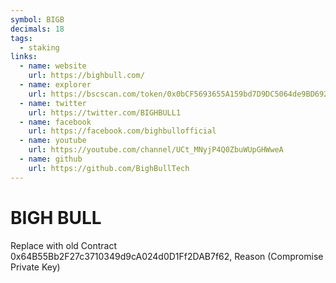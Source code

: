 ```yaml
---
symbol: BIGB
decimals: 18
tags:
  - staking
links:
  - name: website
    url: https://bighbull.com/
  - name: explorer
    url: https://bscscan.com/token/0x0bCF5693655A159bd7D9DC5064de9BD692a7b7C6
  - name: twitter
    url: https://twitter.com/BIGHBULL1
  - name: facebook
    url: https://facebook.com/bighbullofficial
  - name: youtube
    url: https://youtube.com/channel/UCt_MNyjP4Q0ZbuWUpGHWweA
  - name: github
    url: https://github.com/BighBullTech
---
```


# BIGH BULL

Replace with old Contract 0x64B55Bb2F27c3710349d9cA024d0D1Ff2DAB7f62, Reason (Compromise Private Key)
